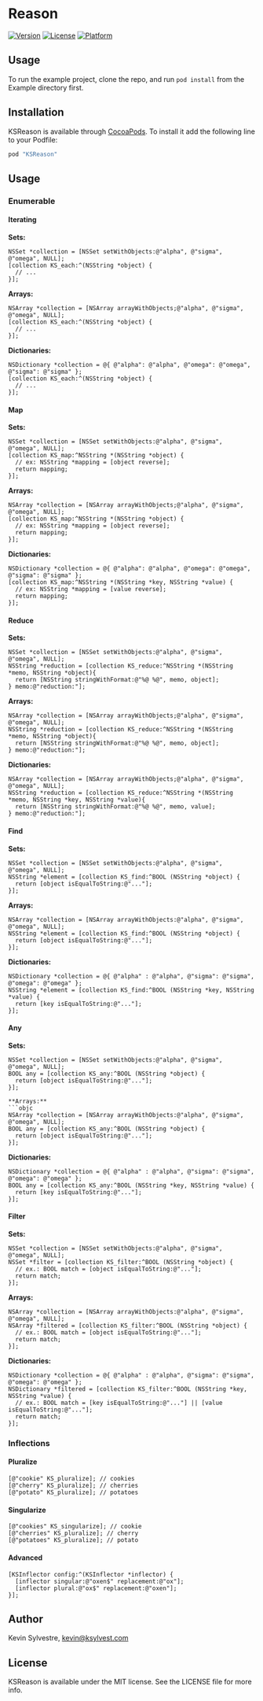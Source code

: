 # Reason

[![Version](https://img.shields.io/cocoapods/v/KSReason.svg?style=flat)](http://cocoapods.org/pods/KSReason)
[![License](https://img.shields.io/cocoapods/l/KSReason.svg?style=flat)](http://cocoapods.org/pods/KSReason)
[![Platform](https://img.shields.io/cocoapods/p/KSReason.svg?style=flat)](http://cocoapods.org/pods/KSReason)

## Usage

To run the example project, clone the repo, and run `pod install` from the Example directory first.

## Installation

KSReason is available through [CocoaPods](http://cocoapods.org). To install it add the following line to your Podfile:

```ruby
pod "KSReason"
```

## Usage

### Enumerable

#### Iterating

**Sets:**
```objc
NSSet *collection = [NSSet setWithObjects:@"alpha", @"sigma", @"omega", NULL];
[collection KS_each:^(NSString *object) {
  // ...
}];
```

**Arrays:**
```objc
NSArray *collection = [NSArray arrayWithObjects;@"alpha", @"sigma", @"omega", NULL];
[collection KS_each:^(NSString *object) {
  // ...
}];
```

**Dictionaries:**
```objc
NSDictionary *collection = @{ @"alpha": @"alpha", @"omega": @"omega", @"sigma": @"sigma" };
[collection KS_each:^(NSString *object) {
  // ...
}];
```

#### Map

**Sets:**
```objc
NSSet *collection = [NSSet setWithObjects:@"alpha", @"sigma", @"omega", NULL];
[collection KS_map:^NSString *(NSString *object) {
  // ex: NSString *mapping = [object reverse];
  return mapping;
}];
```

**Arrays:**
```objc
NSArray *collection = [NSArray arrayWithObjects;@"alpha", @"sigma", @"omega", NULL];
[collection KS_map:^NSString *(NSString *object) {
  // ex: NSString *mapping = [object reverse];
  return mapping;
}];
```

**Dictionaries:**
```objc
NSDictionary *collection = @{ @"alpha": @"alpha", @"omega": @"omega", @"sigma": @"sigma" };
[collection KS_map:^NSString *(NSString *key, NSString *value) {
  // ex: NSString *mapping = [value reverse];
  return mapping;
}];
```

#### Reduce

**Sets:**
```objc
NSSet *collection = [NSSet setWithObjects:@"alpha", @"sigma", @"omega", NULL];
NSString *reduction = [collection KS_reduce:^NSString *(NSString *memo, NSString *object){
  return [NSString stringWithFormat:@"%@ %@", memo, object];
} memo:@"reduction:"];
```

**Arrays:**
```objc
NSArray *collection = [NSArray arrayWithObjects;@"alpha", @"sigma", @"omega", NULL];
NSString *reduction = [collection KS_reduce:^NSString *(NSString *memo, NSString *object){
  return [NSString stringWithFormat:@"%@ %@", memo, object];
} memo:@"reduction:"];
```

**Dictionaries:**
```objc
NSArray *collection = [NSArray arrayWithObjects;@"alpha", @"sigma", @"omega", NULL];
NSString *reduction = [collection KS_reduce:^NSString *(NSString *memo, NSString *key, NSString *value){
  return [NSString stringWithFormat:@"%@ %@", memo, value];
} memo:@"reduction:"];
```

#### Find

**Sets:**
```objc
NSSet *collection = [NSSet setWithObjects:@"alpha", @"sigma", @"omega", NULL];
NSString *element = [collection KS_find:^BOOL (NSString *object) {
  return [object isEqualToString:@"..."];
}];
```

**Arrays:**
```objc
NSArray *collection = [NSArray arrayWithObjects:@"alpha", @"sigma", @"omega", NULL];
NSString *element = [collection KS_find:^BOOL (NSString *object) {
  return [object isEqualToString:@"..."];
}];
```

**Dictionaries:**
```objc
NSDictionary *collection = @{ @"alpha" : @"alpha", @"sigma": @"sigma", @"omega": @"omega" };
NSString *element = [collection KS_find:^BOOL (NSString *key, NSString *value) {
  return [key isEqualToString:@"..."];
}];
```

#### Any

**Sets:**
```objc
NSSet *collection = [NSSet setWithObjects:@"alpha", @"sigma", @"omega", NULL];
BOOL any = [collection KS_any:^BOOL (NSString *object) {
  return [object isEqualToString:@"..."];
}];

**Arrays:**
```objc
NSArray *collection = [NSArray arrayWithObjects:@"alpha", @"sigma", @"omega", NULL];
BOOL any = [collection KS_any:^BOOL (NSString *object) {
  return [object isEqualToString:@"..."];
}];
```

**Dictionaries:**
```
NSDictionary *collection = @{ @"alpha" : @"alpha", @"sigma": @"sigma", @"omega": @"omega" };
BOOL any = [collection KS_any:^BOOL (NSString *key, NSString *value) {
  return [key isEqualToString:@"..."];
}];
```

#### Filter

**Sets:**
```objc
NSSet *collection = [NSSet setWithObjects:@"alpha", @"sigma", @"omega", NULL];
NSSet *filter = [collection KS_filter:^BOOL (NSString *object) {
  // ex.: BOOL match = [object isEqualToString:@"..."];
  return match;
}];
```

**Arrays:**
```objc
NSArray *collection = [NSArray arrayWithObjects:@"alpha", @"sigma", @"omega", NULL];
NSArray *filtered = [collection KS_filter:^BOOL (NSString *object) {
  // ex.: BOOL match = [object isEqualToString:@"..."];
  return match;
}];
```

**Dictionaries:**
```objc
NSDictionary *collection = @{ @"alpha" : @"alpha", @"sigma": @"sigma", @"omega": @"omega" };
NSDictionary *filtered = [collection KS_filter:^BOOL (NSString *key, NSString *value) {
  // ex.: BOOL match = [key isEqualToString:@"..."] || [value isEqualToString:@"..."];
  return match;
}];
```

### Inflections

#### Pluralize

```objc
[@"cookie" KS_pluralize]; // cookies
[@"cherry" KS_pluralize]; // cherries
[@"potato" KS_pluralize]; // potatoes
```

#### Singularize

```objc
[@"cookies" KS_singularize]; // cookie
[@"cherries" KS_pluralize]; // cherry
[@"potatoes" KS_pluralize]; // potato
```

#### Advanced

```objc
[KSInflector config:^(KSInflector *inflector) {
  [inflector singular:@"oxen$" replacement:@"ox"];
  [inflector plural:@"ox$" replacement:@"oxen"];
}];
```

## Author

Kevin Sylvestre, kevin@ksylvest.com

## License

KSReason is available under the MIT license. See the LICENSE file for more info.
